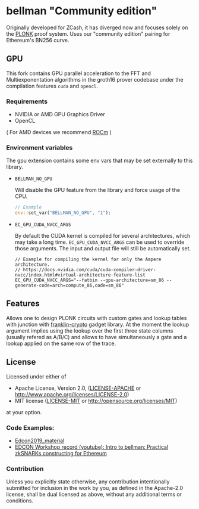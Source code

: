 # bellman "Community edition"
 
Originally developed for ZCash, it has diverged now and focuses solely on the [PLONK](https://eprint.iacr.org/2019/953) proof system. Uses our "community edition" pairing for Ethereum's BN256 curve. 

## GPU

This fork contains GPU parallel acceleration to the FFT and Multiexponentation algorithms in the groth16 prover codebase under the compilation features `cuda` and `opencl`.

### Requirements
- NVIDIA or AMD GPU Graphics Driver
- OpenCL

( For AMD devices we recommend [ROCm](https://rocm-documentation.readthedocs.io/en/latest/Installation_Guide/Installation-Guide.html) )

### Environment variables

The gpu extension contains some env vars that may be set externally to this library.

- `BELLMAN_NO_GPU`

    Will disable the GPU feature from the library and force usage of the CPU.

  ```rust
  // Example
  env::set_var("BELLMAN_NO_GPU", "1");
  ```

- `EC_GPU_CUDA_NVCC_ARGS`

    By default the CUDA kernel is compiled for several architectures, which may take a long time. `EC_GPU_CUDA_NVCC_ARGS` can be used to override those arguments. The input and output file will still be automatically set.

  ```console
  // Example for compiling the kernel for only the Ampere architecture.
  // https://docs.nvidia.com/cuda/cuda-compiler-driver-nvcc/index.html#virtual-architecture-feature-list
  EC_GPU_CUDA_NVCC_ARGS="--fatbin --gpu-architecture=sm_86 --generate-code=arch=compute_86,code=sm_86"
  ```

## Features

Allows one to design PLONK circuits with custom gates and lookup tables with junction with [franklin-crypto](https://github.com/matter-labs/franklin-crypto) gadget library. At the moment the lookup argument implies using the lookup over the first three state columns (usually refered as A/B/C) and allows to have simultaneously a gate and a lookup applied on the same row of the trace.

## License

Licensed under either of

 * Apache License, Version 2.0, ([LICENSE-APACHE](LICENSE-APACHE) or http://www.apache.org/licenses/LICENSE-2.0)
 * MIT license ([LICENSE-MIT](LICENSE-MIT) or http://opensource.org/licenses/MIT)

at your option.

### Code Examples:

- [Edcon2019_material](https://github.com/matter-labs/Edcon2019_material)
- [EDCON Workshop record (youtube): Intro to bellman: Practical zkSNARKs constructing for Ethereum](https://www.youtube.com/watch?v=tUY0YGTpehg&t=74s)

### Contribution

Unless you explicitly state otherwise, any contribution intentionally
submitted for inclusion in the work by you, as defined in the Apache-2.0
license, shall be dual licensed as above, without any additional terms or
conditions.
